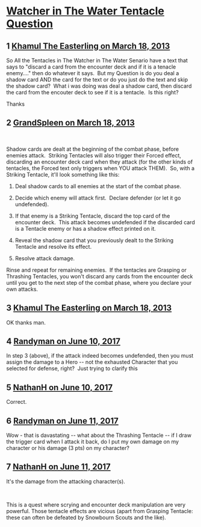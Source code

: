 # [Watcher in The Water Tentacle Question](https://community.fantasyflightgames.com/topic/80986-watcher-in-the-water-tentacle-question/)

## 1 [Khamul The Easterling on March 18, 2013](https://community.fantasyflightgames.com/topic/80986-watcher-in-the-water-tentacle-question/?do=findComment&comment=775256)

So All the Tentacles in The Watcher in The Water Senario have a text that says to "discard a card from the encounter deck and if it is a tenacle enemy…." then do whatever it says.  But my Question is do you deal a shadow card AND the card for the text or do you just do the text and skip the shadow card?  What i was doing was deal a shadow card, then discard the card from the encouter deck to see if it is a tentacle.  Is this right?
 

Thanks

## 2 [GrandSpleen on March 18, 2013](https://community.fantasyflightgames.com/topic/80986-watcher-in-the-water-tentacle-question/?do=findComment&comment=775349)

 

Shadow cards are dealt at the beginning of the combat phase, before enemies attack.  Striking Tentacles will also trigger their Forced effect, discarding an encounter deck card when they attack (for the other kinds of tentacles, the Forced text only triggers when YOU attack THEM).  So, with a Striking Tentacle, it'll look something like this:

1) Deal shadow cards to all enemies at the start of the combat phase.

2) Decide which enemy will attack first.  Declare defender (or let it go undefended).

3) If that enemy is a Striking Tentacle, discard the top card of the encounter deck.  This attack becomes undefended if the discarded card is a Tentacle enemy or has a shadow effect printed on it.

4) Reveal the shadow card that you previously dealt to the Striking Tentacle and resolve its effect.

5) Resolve attack damage.

Rinse and repeat for remaining enemies.  If the tentacles are Grasping or Thrashing Tentacles, you won't discard any cards from the encounter deck until you get to the next step of the combat phase, where you declare your own attacks.

## 3 [Khamul The Easterling on March 18, 2013](https://community.fantasyflightgames.com/topic/80986-watcher-in-the-water-tentacle-question/?do=findComment&comment=775370)

OK thanks man. 

## 4 [Randyman on June 10, 2017](https://community.fantasyflightgames.com/topic/80986-watcher-in-the-water-tentacle-question/?do=findComment&comment=2831286)

In step 3 (above), if the attack indeed becomes undefended, then you must assign the damage to a Hero -- not the exhausted Character that you selected for defense, right?  Just trying to clarify this

## 5 [NathanH on June 10, 2017](https://community.fantasyflightgames.com/topic/80986-watcher-in-the-water-tentacle-question/?do=findComment&comment=2831296)

Correct.

## 6 [Randyman on June 11, 2017](https://community.fantasyflightgames.com/topic/80986-watcher-in-the-water-tentacle-question/?do=findComment&comment=2831388)

Wow - that is davastating -- what about the Thrashing Tentacle -- if I draw the trigger card when I attack it back, do I put my own damage on my character or his damage (3 pts) on my character?

## 7 [NathanH on June 11, 2017](https://community.fantasyflightgames.com/topic/80986-watcher-in-the-water-tentacle-question/?do=findComment&comment=2831670)

It's the damage from the attacking character(s).

 

This is a quest where scrying and encounter deck manipulation are very powerful. Those tentacle effects are vicious (apart from Grasping Tentacle: these can often be defeated by Snowbourn Scouts and the like).

